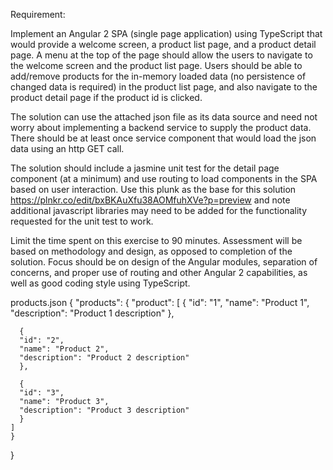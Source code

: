 Requirement:

Implement an Angular 2 SPA (single page application) using TypeScript that would provide a welcome screen, a product list page, and a product detail page. A menu at the top of the page should allow the users to navigate to the welcome screen and the product list page. Users should be able to add/remove products for the in-memory loaded data (no persistence of changed data is required) in the product list page, and also navigate to the product detail page if the product id is clicked.

The solution can use the attached json file as its data source and need not worry about implementing a backend service to supply the product data. There should be at least once service component that would load the json data using an http GET call.

The solution should include a jasmine unit test for the detail page component (at a minimum) and use routing to load components in the SPA based on user interaction. Use this plunk as the base for this solution https://plnkr.co/edit/bxBKAuXfu38AOMfuhXVe?p=preview and note additional javascript libraries may need to be added for the functionality requested for the unit test to work.

Limit the time spent on this exercise to 90 minutes. Assessment will be based on methodology and design, as opposed to completion of the solution. Focus should be on design of the Angular modules, separation of concerns, and proper use of routing and other Angular 2 capabilities, as well as good coding style using TypeScript.


 products.json {
  "products": {
    "product": [
      {
      "id": "1",
      "name": "Product 1",
      "description": "Product 1 description"
      },

      {
      "id": "2",
      "name": "Product 2",
      "description": "Product 2 description"
      },

      {
      "id": "3",
      "name": "Product 3",
      "description": "Product 3 description"
      }
    ]
    }
}
